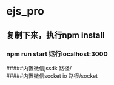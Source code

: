 # ejs_pro
## 复制下来，执行npm install
### npm run start 运行localhost:3000
#####内置微信jssdk   路径/   
#####内置微信socket io   路径/socket   
